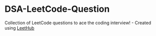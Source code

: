 # DSA-LeetCode-Question
Collection of LeetCode questions to ace the coding interview! - Created using [LeetHub](https://github.com/QasimWani/LeetHub)
